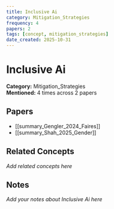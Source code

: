 ```yaml
---
title: Inclusive Ai
category: Mitigation_Strategies
frequency: 4
papers: 2
tags: [concept, mitigation_strategies]
date_created: 2025-10-31
---
```


# Inclusive Ai

**Category:** Mitigation_Strategies  
**Mentioned:** 4 times across 2 papers

## Papers

- [[summary_Gengler_2024_Faires]]
- [[summary_Shah_2025_Gender]]

## Related Concepts

*Add related concepts here*

## Notes

*Add your notes about Inclusive Ai here*
